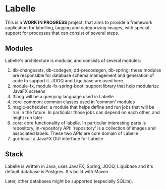 # Labelle

This is a **WORK IN PROGRESS** project, that aims to provide a framework application for labelling, tagging and categorizing images, with special support for processes that can consist of several steps.

## Modules

Labelle's architecture is modular, and consists of several modules:

1. db-changesets, db-codegen, dd-precodegen, db-spring: these modules are responsible for database schema management and generation of code to support it. JOOQ and Liquibase are used here.
2. module-fx, module-fx-spring-boot: support library that help modularize JavaFX screens
3. tflang will be a querying language used in Labelle
4. core-common: common classes used in 'common' modules
5. magic-scheduler: a module that helps define and run jobs that will be run in the future. In particular those jobs can depend on each other, and might run later
6. core: core functionality of labelle. In particular interesting parts is repository, in-repository API: 'repository' is a collection of images and associated labels. These two APIs are core domain of Labelle
7. gui-local: a JavaFX GUI interface for Labelle

## Stack

Labelle is written in Java, uses JavaFX, Spring, JOOQ, Liquibase and it's default database is Postgres. It's build with Maven.

Later, other databases might be supported (especially SQLite).